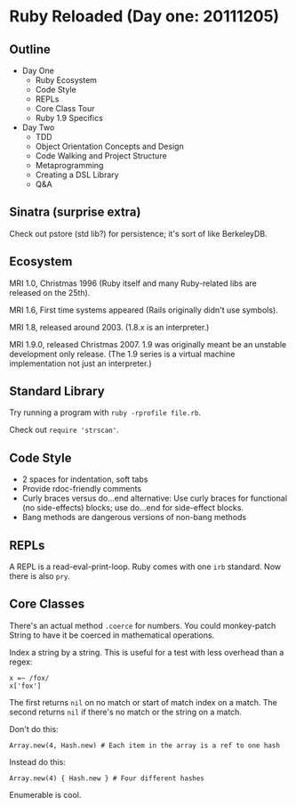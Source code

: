 # Ruby Reloaded (Day one: 20111205)

## Outline

+ Day One
  + Ruby Ecosystem
  + Code Style
  + REPLs
  + Core Class Tour
  + Ruby 1.9 Specifics
+ Day Two
  + TDD
  + Object Orientation Concepts and Design
  + Code Walking and Project Structure
  + Metaprogramming
  + Creating a DSL Library
  + Q&amp;A

## Sinatra (surprise extra)

Check out pstore (std lib?) for persistence; it's sort of like BerkeleyDB.

## Ecosystem

MRI 1.0, Christmas 1996 (Ruby itself and many Ruby-related libs are
released on the 25th).

MRI 1.6, First time systems appeared (Rails originally didn't use symbols).

MRI 1.8, released around 2003. (1.8.x is an interpreter.)

MRI 1.9.0, released Christmas 2007. 1.9 was originally meant be an unstable
development only release. (The 1.9 series is a virtual machine
implementation not just an interpreter.)

## Standard Library

Try running a program with `ruby -rprofile file.rb`.

Check out `require 'strscan'`.

## Code Style

+ 2 spaces for indentation, soft tabs
+ Provide rdoc-friendly comments
+ Curly braces versus do...end alternative: Use curly braces for functional
  (no side-effects) blocks; use do...end for side-effect blocks.
+ Bang methods are dangerous versions of non-bang methods

## REPLs

A REPL is a read-eval-print-loop. Ruby comes with one `irb` standard. Now
there is also `pry`.

## Core Classes

There's an actual method `.coerce` for numbers. You could monkey-patch
String to have it be coerced in mathematical operations.

Index a string by a string. This is useful for a test with less overhead
than a regex:

    x =~ /fox/
    x['fox']

The first returns `nil` on no match or start of match index on a match. The
second returns `nil` if there's no match or the string on a match.

Don't do this:

    Array.new(4, Hash.new) # Each item in the array is a ref to one hash

Instead do this:

    Array.new(4) { Hash.new } # Four different hashes

Enumerable is cool.
